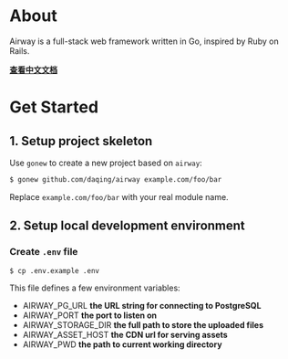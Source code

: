 About
=====

Airway is a full-stack web framework written in Go, inspired by Ruby on Rails.

**[查看中文文档](https://github.com/daqing/airway/blob/main/docs/zh-CN/README.md)**

Get Started
===========

## 1. Setup project skeleton

Use `gonew` to create a new project based on `airway`:

```bash
$ gonew github.com/daqing/airway example.com/foo/bar
```

Replace `example.com/foo/bar` with your real module name.

## 2. Setup local development environment

### Create `.env` file

```bash
$ cp .env.example .env
```

This file defines a few environment variables:

- AIRWAY_PG_URL
  **the URL string for connecting to PostgreSQL**
- AIRWAY_PORT
  **the port to listen on**
- AIRWAY_STORAGE_DIR
  **the full path to store the uploaded files**
- AIRWAY_ASSET_HOST
  **the CDN url for serving assets**
- AIRWAY_PWD
  **the path to current working directory**
